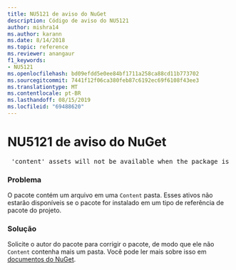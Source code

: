 ```yaml
---
title: NU5121 de aviso do NuGet
description: Código de aviso do NU5121
author: mishra14
ms.author: karann
ms.date: 8/14/2018
ms.topic: reference
ms.reviewer: anangaur
f1_keywords:
- NU5121
ms.openlocfilehash: bd09efdd5e0ee84bf1711a258ca88cd11b773702
ms.sourcegitcommit: 7441f12f06ca380feb87c6192ec69f6108f43ee3
ms.translationtype: MT
ms.contentlocale: pt-BR
ms.lasthandoff: 08/15/2019
ms.locfileid: "69488620"
---
```

# <a name="nuget-warning-nu5121"></a>NU5121 de aviso do NuGet
<pre> 'content' assets will not be available when the package is installed after the migration.</pre>

### <a name="issue"></a>Problema

O pacote contém um arquivo em uma `Content` pasta. Esses ativos não estarão disponíveis se o pacote for instalado em um tipo de referência de pacote do projeto.


### <a name="solution"></a>Solução

Solicite o autor do pacote para corrigir o pacote, de modo que ele não `Content` contenha mais um pasta. Você pode ler mais sobre isso em [documentos do NuGet](https://docs.microsoft.com/en-us/nuget/consume-packages/migrate-packages-config-to-package-reference).

